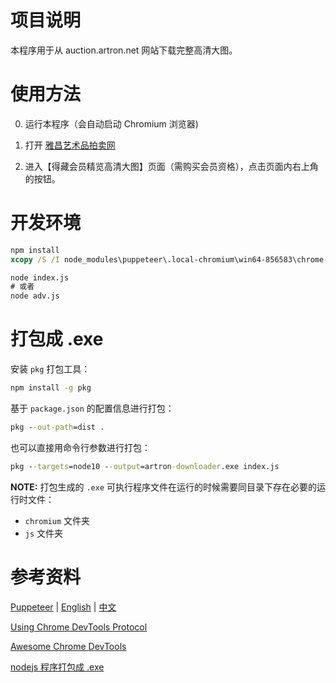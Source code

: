 # 项目说明

本程序用于从 auction.artron.net 网站下载完整高清大图。


# 使用方法

0. 运行本程序（会自动启动 Chromium 浏览器)

1. 打开 [雅昌艺术品拍卖网](https://auction.artron.net/)

2. 进入【得藏会员精览高清大图】页面（需购买会员资格），点击页面内右上角的按钮。


# 开发环境

```cmd
npm install
xcopy /S /I node_modules\puppeteer\.local-chromium\win64-856583\chrome-win .\chromium

node index.js
# 或者
node adv.js
```


# 打包成 .exe

安装 `pkg` 打包工具：
```cmd
npm install -g pkg
```

基于 `package.json` 的配置信息进行打包：
```cmd
pkg --out-path=dist .
```

也可以直接用命令行参数进行打包：
```cmd
pkg --targets=node10 --output=artron-downloader.exe index.js
```

**NOTE:** 打包生成的 `.exe` 可执行程序文件在运行的时候需要同目录下存在必要的运行时文件：
- `chromium` 文件夹
- `js` 文件夹


# 参考资料

[Puppeteer](https://github.com/puppeteer/puppeteer)
| [English](https://pptr.dev/)
| [中文](https://zhaoqize.github.io/puppeteer-api-zh_CN/)

[Using Chrome DevTools Protocol](https://github.com/aslushnikov/getting-started-with-cdp)

[Awesome Chrome DevTools](https://github.com/ChromeDevTools/awesome-chrome-devtools)

[nodejs 程序打包成 .exe](https://github.com/vercel/pkg)
